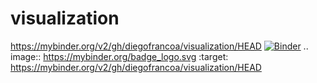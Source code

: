 # visualization
https://mybinder.org/v2/gh/diegofrancoa/visualization/HEAD
[![Binder](https://mybinder.org/badge_logo.svg)](https://mybinder.org/v2/gh/diegofrancoa/visualization/HEAD)
.. image:: https://mybinder.org/badge_logo.svg
 :target: https://mybinder.org/v2/gh/diegofrancoa/visualization/HEAD
 
